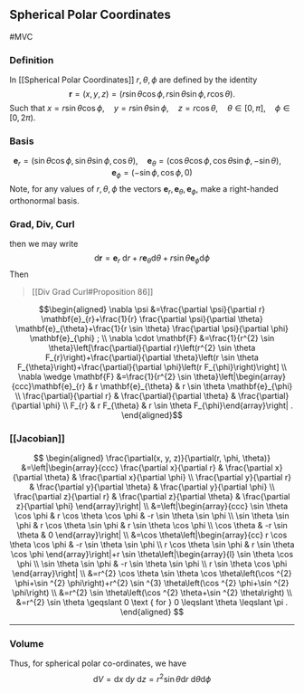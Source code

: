## Spherical Polar Coordinates
#MVC 
### Definition
In [[Spherical Polar Coordinates]] $r,\theta,\phi$ are defined by the identity $$\mathbf{r}=(x, y, z)=(r \sin \theta \cos \phi, r \sin \theta \sin \phi, r \cos \theta).$$ Such that
$x=r \sin \theta \cos \phi, \quad y=r \sin \theta \sin \phi, \quad z=r \cos \theta, \quad \theta \in[0, \pi], \quad \phi \in[0,2 \pi).$
### Basis
$$
\mathbf{e}_{r}=(\sin \theta \cos \phi, \sin \theta \sin \phi, \cos \theta), \quad \mathbf{e}_{\theta}=(\cos \theta \cos \phi, \cos \theta \sin \phi,-\sin \theta), \quad \mathbf{e}_{\phi}=(-\sin \phi, \cos \phi, 0)
$$
Note, for any values of $r, \theta, \phi$ the vectors $\mathbf{e}_{r}, \mathbf{e}_{\theta}, \mathbf{e}_{\phi}$, make a right-handed orthonormal basis.
### Grad, Div, Curl
then we may write
$$
\mathrm{d} \mathbf{r}=\mathbf{e}_{r} \mathrm{~d} r+r \mathbf{e}_{\theta} \mathrm{d} \theta+r \sin \theta \mathbf{e}_{\phi} \mathrm{d} \phi
$$
Then 
> [[Div Grad Curl#Proposition 86]]

$$\begin{aligned} \nabla \psi &=\frac{\partial \psi}{\partial r} \mathbf{e}_{r}+\frac{1}{r} \frac{\partial \psi}{\partial \theta} \mathbf{e}_{\theta}+\frac{1}{r \sin \theta} \frac{\partial \psi}{\partial \phi} \mathbf{e}_{\phi} ; \\ \nabla \cdot \mathbf{F} &=\frac{1}{r^{2} \sin \theta}\left[\frac{\partial}{\partial r}\left(r^{2} \sin \theta F_{r}\right)+\frac{\partial}{\partial \theta}\left(r \sin \theta F_{\theta}\right)+\frac{\partial}{\partial \phi}\left(r F_{\phi}\right)\right] \\ \nabla \wedge \mathbf{F} &=\frac{1}{r^{2} \sin \theta}\left|\begin{array}{ccc}\mathbf{e}_{r} & r \mathbf{e}_{\theta} & r \sin \theta \mathbf{e}_{\phi} \\ \frac{\partial}{\partial r} & \frac{\partial}{\partial \theta} & \frac{\partial}{\partial \phi} \\ F_{r} & r F_{\theta} & r \sin \theta F_{\phi}\end{array}\right| . \end{aligned}$$
### [[Jacobian]]
$$
\begin{aligned}
\frac{\partial(x, y, z)}{\partial(r, \phi, \theta)} &=\left|\begin{array}{ccc}
\frac{\partial x}{\partial r} & \frac{\partial x}{\partial \theta} & \frac{\partial x}{\partial \phi} \\
\frac{\partial y}{\partial r} & \frac{\partial y}{\partial \theta} & \frac{\partial y}{\partial \phi} \\
\frac{\partial z}{\partial r} & \frac{\partial z}{\partial \theta} & \frac{\partial z}{\partial \phi}
\end{array}\right| \\
&=\left|\begin{array}{ccc}
\sin \theta \cos \phi & r \cos \theta \cos \phi & -r \sin \theta \sin \phi \\
\sin \theta \sin \phi & r \cos \theta \sin \phi & r \sin \theta \cos \phi \\
\cos \theta & -r \sin \theta & 0
\end{array}\right| \\
&=\cos \theta\left|\begin{array}{cc}
r \cos \theta \cos \phi & -r \sin \theta \sin \phi \\
r \cos \theta \sin \phi & r \sin \theta \cos \phi
\end{array}\right|+r \sin \theta\left|\begin{array}{l}
\sin \theta \cos \phi \\
\sin \theta \sin \phi & -r \sin \theta \sin \phi \\
r \sin \theta \cos \phi
\end{array}\right| \\
&=r^{2} \cos \theta \sin \theta \cos \theta\left(\cos ^{2} \phi+\sin ^{2} \phi\right)+r^{2} \sin ^{3} \theta\left(\cos ^{2} \phi+\sin ^{2} \phi\right) \\
&=r^{2} \sin \theta\left(\cos ^{2} \theta+\sin ^{2} \theta\right) \\
&=r^{2} \sin \theta \geqslant 0 \text { for } 0 \leqslant \theta \leqslant \pi .
\end{aligned}
$$

---
### Volume
Thus, for spherical polar co-ordinates, we have
$$
\mathrm{d} V=\mathrm{d} x \mathrm{~d} y \mathrm{~d} z=r^{2} \sin \theta \mathrm{d} r \mathrm{~d} \theta \mathrm{d} \phi
$$